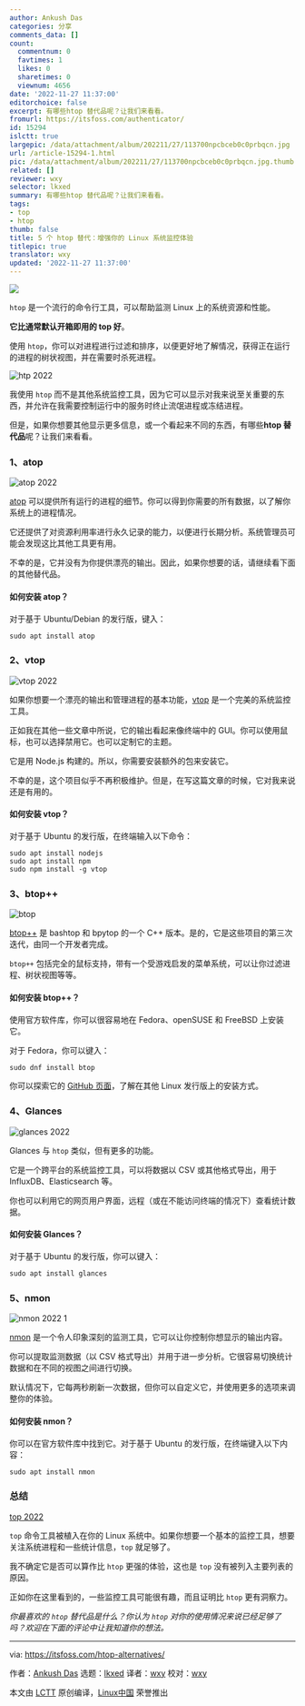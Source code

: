 ```yaml
---
author: Ankush Das
categories: 分享
comments_data: []
count:
  commentnum: 0
  favtimes: 1
  likes: 0
  sharetimes: 0
  viewnum: 4656
date: '2022-11-27 11:37:00'
editorchoice: false
excerpt: 有哪些htop 替代品呢？让我们来看看。
fromurl: https://itsfoss.com/authenticator/
id: 15294
islctt: true
largepic: /data/attachment/album/202211/27/113700npcbceb0c0prbqcn.jpg
url: /article-15294-1.html
pic: /data/attachment/album/202211/27/113700npcbceb0c0prbqcn.jpg.thumb.jpg
related: []
reviewer: wxy
selector: lkxed
summary: 有哪些htop 替代品呢？让我们来看看。
tags:
- top
- htop
thumb: false
title: 5 个 htop 替代：增强你的 Linux 系统监控体验
titlepic: true
translator: wxy
updated: '2022-11-27 11:37:00'
---
```


![](/data/attachment/album/202211/27/113700npcbceb0c0prbqcn.jpg)


`htop` 是一个流行的命令行工具，可以帮助监测 Linux 上的系统资源和性能。


**它比通常默认开箱即用的 top 好**。


使用 `htop`，你可以对进程进行过滤和排序，以便更好地了解情况，获得正在运行的进程的树状视图，并在需要时杀死进程。


![htp 2022](/data/attachment/album/202211/27/113703l1wkcaz4aw3asqkt.png)


我使用 `htop` 而不是其他系统监控工具，因为它可以显示对我来说至关重要的东西，并允许在我需要控制运行中的服务时终止流氓进程或冻结进程。


但是，如果你想要其他显示更多信息，或一个看起来不同的东西，有哪些**htop 替代品**呢？让我们来看看。


### 1、atop


![atop 2022](/data/attachment/album/202211/27/113703w50kqo33o135krqj.png)


[atop](https://www.atoptool.nl/index.php) 可以提供所有运行的进程的细节。你可以得到你需要的所有数据，以了解你系统上的进程情况。


它还提供了对资源利用率进行永久记录的能力，以便进行长期分析。系统管理员可能会发现这比其他工具更有用。


不幸的是，它并没有为你提供漂亮的输出。因此，如果你想要的话，请继续看下面的其他替代品。


#### 如何安装 atop？


对于基于 Ubuntu/Debian 的发行版，键入：



```
sudo apt install atop

```

### 2、vtop


![vtop 2022](/data/attachment/album/202211/27/113703a3nlwclnnurt6iwl.png)


如果你想要一个漂亮的输出和管理进程的基本功能，[vtop](https://github.com/MrRio/vtop) 是一个完美的系统监控工具。


正如我在其他一些文章中所说，它的输出看起来像终端中的 GUI。你可以使用鼠标，也可以选择禁用它。也可以定制它的主题。


它是用 Node.js 构建的。所以，你需要安装额外的包来安装它。


不幸的是，这个项目似乎不再积极维护。但是，在写这篇文章的时候，它对我来说还是有用的。


#### 如何安装 vtop？


对于基于 Ubuntu 的发行版，在终端输入以下命令：



```
sudo apt install nodejs
sudo apt install npm
sudo npm install -g vtop

```

### 3、btop++


![btop](/data/attachment/album/202211/27/113704u8idyqn192uyr1p8.png)


[btop++](https://github.com/aristocratos/btop) 是 bashtop 和 bpytop 的一个 C++ 版本。是的，它是这些项目的第三次迭代，由同一个开发者完成。


`btop++` 包括完全的鼠标支持，带有一个受游戏启发的菜单系统，可以让你过滤进程、树状视图等等。


#### 如何安装 btop++？


使用官方软件库，你可以很容易地在 Fedora、openSUSE 和 FreeBSD 上安装它。


对于 Fedora，你可以键入：



```
sudo dnf install btop

```

你可以探索它的 [GitHub 页面](https://github.com/aristocratos/btop)，了解在其他 Linux 发行版上的安装方式。


### 4、Glances


![glances 2022](/data/attachment/album/202211/27/113704mjul4lphd42duhuj.png)


Glances 与 `htop` 类似，但有更多的功能。


它是一个跨平台的系统监控工具，可以将数据以 CSV 或其他格式导出，用于 InfluxDB、Elasticsearch 等。


你也可以利用它的网页用户界面，远程（或在不能访问终端的情况下）查看统计数据。


#### 如何安装 Glances？


对于基于 Ubuntu 的发行版，你可以键入：



```
sudo apt install glances

```

### 5、nmon


![nmon 2022 1](/data/attachment/album/202211/27/113704ne05dgnd3mbeqd73.png)


[nmon](https://nmon.sourceforge.net/pmwiki.php?n=Main.HomePage) 是一个令人印象深刻的监测工具，它可以让你控制你想显示的输出内容。


你可以提取监测数据（以 CSV 格式导出）并用于进一步分析。它很容易切换统计数据和在不同的视图之间进行切换。


默认情况下，它每两秒刷新一次数据，但你可以自定义它，并使用更多的选项来调整你的体验。


#### 如何安装 nmon？


你可以在官方软件库中找到它。对于基于 Ubuntu 的发行版，在终端键入以下内容：



```
sudo apt install nmon

```

### 总结


[top 2022](https://itsfoss.com/wp-content/uploads/2022/11/top-2022.png)


`top` 命令工具被植入在你的 Linux 系统中。如果你想要一个基本的监控工具，想要关注系统进程和一些统计信息，`top` 就足够了。


我不确定它是否可以算作比 `htop` 更强的体验，这也是 `top` 没有被列入主要列表的原因。


正如你在这里看到的，一些监控工具可能很有趣，而且证明比 `htop` 更有洞察力。


*你最喜欢的 `htop` 替代品是什么？你认为 `htop` 对你的使用情况来说已经足够了吗？欢迎在下面的评论中让我知道你的想法。*




---


via: <https://itsfoss.com/htop-alternatives/> 


作者：[Ankush Das](https://itsfoss.com/author/ankush/) 选题：[lkxed](https://github.com/lkxed) 译者：[wxy](https://github.com/wxy) 校对：[wxy](https://github.com/wxy)


本文由 [LCTT](https://github.com/LCTT/TranslateProject) 原创编译，[Linux中国](https://linux.cn/) 荣誉推出